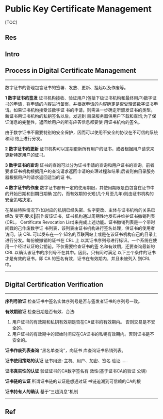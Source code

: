 # Public Key Certificate Management

[TOC]



## Res

## Intro



## Process in Digital Certificate Management

---
数字证书的管理包含证书的签署、发放、更新、挂起以及作废等。  

**1 数字证书的签发** 
证书机构接收、验证用户(包括下级证书机构和最终用户)数字证书的申请，将申请的内容进行备案，并根据申请的内容确定是否受理该数字证书申请。如果证书机构接受该数字证 书的申请，则需进一步确定所颁发证书的类型。新证书用证书机构的私钥签名以后，发送到 目录服务器供用户下载和查询;为了保证消息的完整性，返回给用户的所有应答信息都要使 用证书机构的签名。

由于数字证书不需要特别的安全保护，因而可以使用不安全的协议在不可信的系统和网 络上进行分发。


**2 数字证书的更新** 
证书机构可以定期更新所有用户的证书，或者根据用户请求来更新特定用户的证书。 


**3 数字证书的查询** 
证书的查询可以分为证书申请的查询和用户证书的查询。前者要求证书机构根据用户的查询请求返回申请的处理过程和结果;后者则由目录服务器根据用户的请求返回适当的证 书。


**4 数字证书的作废**
数字证书都有一定的使用期限，其使用期限是由包含在证书中的开始日期和到期日期确 定的，而有效期的长短(几个月至几年)则由证书机构的安全策略决定。

在某些特殊情况下(如对应的私钥已经失密、名字更改、主体与证书机构的关系已经改 变等)要求􏰁前作废该证书，证书机构通过周期性地发布并维护证书撤销列表(CRL， Certificate Revocation List)来完成上述功能。证书撤销列表是一个带时间戳的己作废数字证 书列表，该列表由证书机构进行签名处理，供证书的使用者访问。该 CRL 可以发布在一个 知名的互联网站上或是在该证书机构自己的目录上进行分发。每份被撤销的证书在 CRL 上 以其证书序列号进行标识。一个系统在使用一个经过认证的公钥前，不仅需要检查证书的签 名和有效期，还要查询最新的 CRL 以确认该证书的序列号不在其中。因此，只有同时满足 以下三个条件的证书才是有效的证书，即 CA 的签名有效，证书在有效期内，并且未被列入 到CRL中。

---



## Digital Certification Verification

---
**序列号验证**
检查证书中签名实体序列号是否与签发者证书的序列号一致。

**有效期验证**
检查日期是否有效、合法:
1. 用户证书的有效期和私钥有效期是否在CA证书的有效期内。 否则交易是不安全的。
2. 用户证书的有效期中的起始时间应在CA证书的私钥有效期内。否则证书是不安全的。

**证书作废列表查询**
“黑名单查询”，向证书 库查询证书吊销列表。

**证书使用策略的认证**
证书用途:
主机、用户、加密、签名 验证......

**证书真实性的认证**
验证证书的CA数字签名有 效性(基于证书CA的验证 公钥)

**证书链的认证**
所谓证书链的认证是想通过证 书链追溯到可信赖的CA的根

**证书持有人的确认**
基于“三趟消息”机制

----


## Ref

